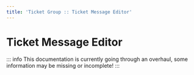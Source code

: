 ```yaml
---
title: 'Ticket Group :: Ticket Message Editor'
---
```


# Ticket Message Editor

::: info
This documentation is currently going through an overhaul, some information may be missing or incomplete!
:::

